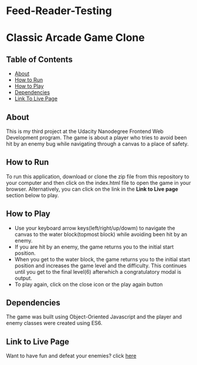 # Feed-Reader-Testing

# Classic Arcade Game Clone

## Table of Contents

* [About](#About)
* [How to Run](#Howtorun)
* [How to Play](#Howtoplay)
* [Dependencies](#Dependencies)
* [Link To Live Page](#linktolivepage)

## About

This is my third project at the Udacity Nanodegree Frontend Web Development program. The game is about a player who tries to avoid been hit by an enemy bug while navigating through a canvas to a place of safety.

## How to Run

To run this application, download or clone the zip file from this repository to your computer and then click on the index.html file to open the game in your browser. Alternatively, you can click on the link in the **Link to Live page** section below to play.

## How to Play

* Use your keyboard arrow keys(left/right/up/dowm) to navigate the canvas to the water block(topmost block) while avoiding been hit by an enemy.
* If you are hit by an enemy, the game returns you to the initial start position.
* When you get to the water block, the game returns you to the initial start position and increases the game level and the difficulty.      This continues until you get to the final level(6) afterwhich a congratulatory modal is output.
* To play again, click on the close icon or the play again button

## Dependencies

The game was built using Object-Oriented Javascript and the player and enemy classes were created using ES6.

## Link to Live Page

Want to have fun and defeat your enemies? click [here](https://francesakor.github.io/Classic-Arcade-Game-Clone/)

